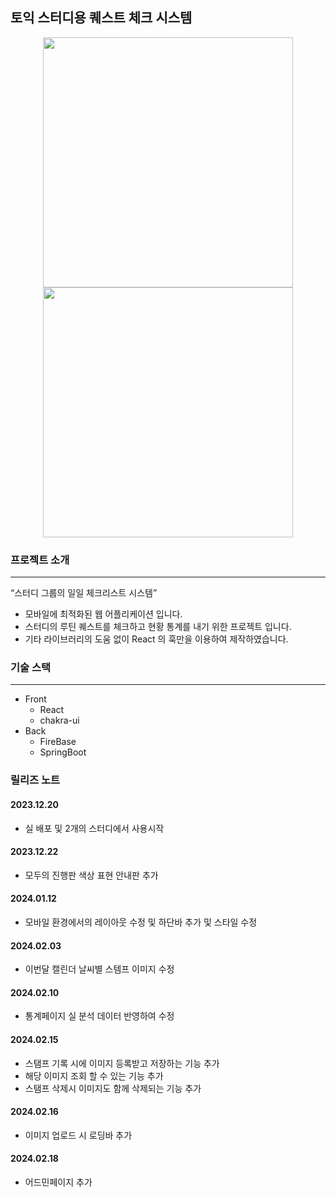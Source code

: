 ## 토익 스터디용 퀘스트 체크 시스템

<div align=center>

<img src="https://velog.velcdn.com/images/dpwns108/post/db29d7d7-fc60-499e-bf48-4d80ce774a15/image.png" width="400px" height="" >

<img src="https://velog.velcdn.com/images/dpwns108/post/2231698e-3193-4446-90ca-9a786e5ca712/image.png" width="400px" height="">

</div>



### 프로젝트 소개

---

“스터디 그룹의 일일 체크리스트 시스템”

- 모바일에 최적화된 웹 어플리케이션 입니다.
- 스터디의 루틴 퀘스트를 체크하고 현황 통계를 내기 위한 프로젝트 입니다.
- 기타 라이브러리의 도움 없이 React 의 훅만을 이용하여 제작하였습니다.


### 기술 스택
---
- Front
    - React
    - chakra-ui
- Back
    - FireBase
    - SpringBoot


### 릴리즈 노트 

#### 2023.12.20
- 실 배포 및 2개의 스터디에서 사용시작

#### 2023.12.22 
- 모두의 진행판 색상 표현 안내판 추가 

#### 2024.01.12
- 모바일 환경에서의 레이아웃 수정 및 하단바 추가 및 스타일 수정 

#### 2024.02.03
- 이번달 캘린더 날씨별 스템프 이미지 수정

#### 2024.02.10
- 통계페이지 실 분석 데이터 반영하여 수정


#### 2024.02.15
- 스탬프 기록 시에 이미지 등록받고 저장하는 기능 추가 
- 해당 이미지 조회 할 수 있는 기능 추가 
- 스탬프 삭제시 이미지도 함께 삭제되는 기능 추가 

#### 2024.02.16
- 이미지 업로드 시 로딩바 추가

#### 2024.02.18 
- 어드민페이지 추가


